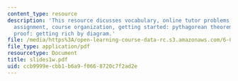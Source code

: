 ```yaml
---
content_type: resource
description: 'This resource dicusses vocabulary, online tutor problems 1, reading
  assignment, course organization, getting started: pythagorean theorem and A False
  proof: getting rich by diagram.'
file: /media/https%3A/open-learning-course-data-rc.s3.amazonaws.com/6-042j-mathematics-for-computer-science-fall-2005/ccb9999ecbb1b6a9f0668720c7f2ad2e_slides1w.pdf
file_type: application/pdf
resourcetype: Document
title: slides1w.pdf
uid: ccb9999e-cbb1-b6a9-f066-8720c7f2ad2e
---
```

